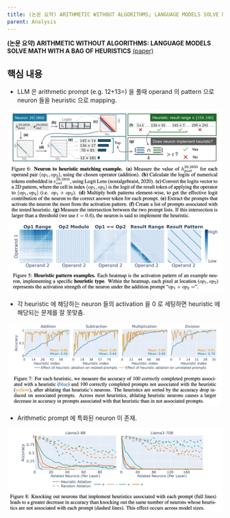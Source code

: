 ```yaml
---
title: (논문 요약) ARITHMETIC WITHOUT ALGORITHMS; LANGUAGE MODELS SOLVE MATH WITH A BAG OF HEURISTICS
parent: Analysis
---
```


**(논문 요약) ARITHMETIC WITHOUT ALGORITHMS: LANGUAGE MODELS SOLVE MATH WITH A BAG OF HEURISTICS** [(paper)](https://arxiv.org/pdf/2410.21272)

## 핵심 내용
- LLM 은 arithmetic prompt (e.g. 12+13=) 을 풀때 operand 의 pattern 으로 neuron 들을 heuristic 으로 mapping.   
<img src="/data/papers/bagofheuristics/concept.png" width="800" />  

<img src="/data/papers/bagofheuristics/heuristics.png" width="800" />  

- 각 heuristic 에 해당하는 neuron 들의 activation 을 0 로 세팅하면 heuristic 에 해당되는 문제를 잘 못맞춤. 
<img src="/data/papers/bagofheuristics/knockout.png" width="800" />  

- Arithmetic prompt 에 특화된 neuron 이 존재.  
<img src="/data/papers/bagofheuristics/ablation.png" width="800" />  
